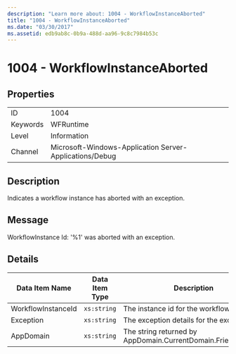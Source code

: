 ```yaml
---
description: "Learn more about: 1004 - WorkflowInstanceAborted"
title: "1004 - WorkflowInstanceAborted"
ms.date: "03/30/2017"
ms.assetid: edb9ab8c-0b9a-488d-aa96-9c8c7984b53c
---
```


# 1004 - WorkflowInstanceAborted

## Properties

|||
|-|-|
|ID|1004|
|Keywords|WFRuntime|
|Level|Information|
|Channel|Microsoft-Windows-Application Server-Applications/Debug|

## Description

Indicates a workflow instance has aborted with an exception.

## Message

WorkflowInstance Id: '%1' was aborted with an exception.

## Details

|Data Item Name|Data Item Type|Description|
|--------------------|--------------------|-----------------|
|WorkflowInstanceId|`xs:string`|The instance id for the workflow|
|Exception|`xs:string`|The exception details for the exception|
|AppDomain|`xs:string`|The string returned by AppDomain.CurrentDomain.FriendlyName.|
